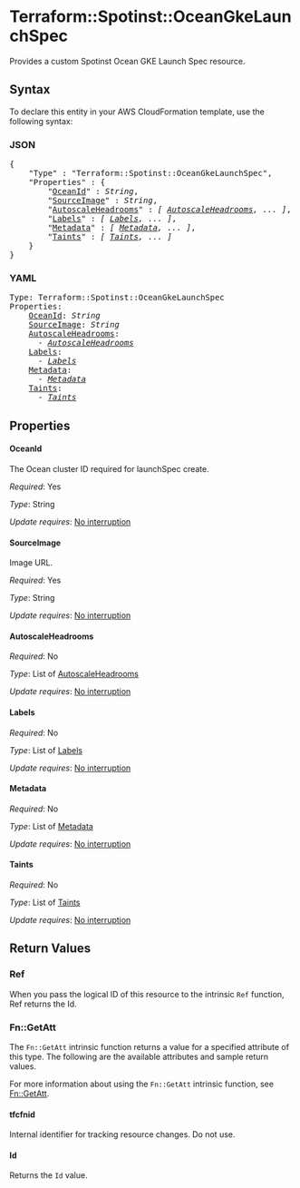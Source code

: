 # Terraform::Spotinst::OceanGkeLaunchSpec

Provides a custom Spotinst Ocean GKE Launch Spec resource.

## Syntax

To declare this entity in your AWS CloudFormation template, use the following syntax:

### JSON

<pre>
{
    "Type" : "Terraform::Spotinst::OceanGkeLaunchSpec",
    "Properties" : {
        "<a href="#oceanid" title="OceanId">OceanId</a>" : <i>String</i>,
        "<a href="#sourceimage" title="SourceImage">SourceImage</a>" : <i>String</i>,
        "<a href="#autoscaleheadrooms" title="AutoscaleHeadrooms">AutoscaleHeadrooms</a>" : <i>[ <a href="autoscaleheadrooms.md">AutoscaleHeadrooms</a>, ... ]</i>,
        "<a href="#labels" title="Labels">Labels</a>" : <i>[ <a href="labels.md">Labels</a>, ... ]</i>,
        "<a href="#metadata" title="Metadata">Metadata</a>" : <i>[ <a href="metadata.md">Metadata</a>, ... ]</i>,
        "<a href="#taints" title="Taints">Taints</a>" : <i>[ <a href="taints.md">Taints</a>, ... ]</i>
    }
}
</pre>

### YAML

<pre>
Type: Terraform::Spotinst::OceanGkeLaunchSpec
Properties:
    <a href="#oceanid" title="OceanId">OceanId</a>: <i>String</i>
    <a href="#sourceimage" title="SourceImage">SourceImage</a>: <i>String</i>
    <a href="#autoscaleheadrooms" title="AutoscaleHeadrooms">AutoscaleHeadrooms</a>: <i>
      - <a href="autoscaleheadrooms.md">AutoscaleHeadrooms</a></i>
    <a href="#labels" title="Labels">Labels</a>: <i>
      - <a href="labels.md">Labels</a></i>
    <a href="#metadata" title="Metadata">Metadata</a>: <i>
      - <a href="metadata.md">Metadata</a></i>
    <a href="#taints" title="Taints">Taints</a>: <i>
      - <a href="taints.md">Taints</a></i>
</pre>

## Properties

#### OceanId

The Ocean cluster ID required for launchSpec create.

_Required_: Yes

_Type_: String

_Update requires_: [No interruption](https://docs.aws.amazon.com/AWSCloudFormation/latest/UserGuide/using-cfn-updating-stacks-update-behaviors.html#update-no-interrupt)

#### SourceImage

Image URL.

_Required_: Yes

_Type_: String

_Update requires_: [No interruption](https://docs.aws.amazon.com/AWSCloudFormation/latest/UserGuide/using-cfn-updating-stacks-update-behaviors.html#update-no-interrupt)

#### AutoscaleHeadrooms

_Required_: No

_Type_: List of <a href="autoscaleheadrooms.md">AutoscaleHeadrooms</a>

_Update requires_: [No interruption](https://docs.aws.amazon.com/AWSCloudFormation/latest/UserGuide/using-cfn-updating-stacks-update-behaviors.html#update-no-interrupt)

#### Labels

_Required_: No

_Type_: List of <a href="labels.md">Labels</a>

_Update requires_: [No interruption](https://docs.aws.amazon.com/AWSCloudFormation/latest/UserGuide/using-cfn-updating-stacks-update-behaviors.html#update-no-interrupt)

#### Metadata

_Required_: No

_Type_: List of <a href="metadata.md">Metadata</a>

_Update requires_: [No interruption](https://docs.aws.amazon.com/AWSCloudFormation/latest/UserGuide/using-cfn-updating-stacks-update-behaviors.html#update-no-interrupt)

#### Taints

_Required_: No

_Type_: List of <a href="taints.md">Taints</a>

_Update requires_: [No interruption](https://docs.aws.amazon.com/AWSCloudFormation/latest/UserGuide/using-cfn-updating-stacks-update-behaviors.html#update-no-interrupt)

## Return Values

### Ref

When you pass the logical ID of this resource to the intrinsic `Ref` function, Ref returns the Id.

### Fn::GetAtt

The `Fn::GetAtt` intrinsic function returns a value for a specified attribute of this type. The following are the available attributes and sample return values.

For more information about using the `Fn::GetAtt` intrinsic function, see [Fn::GetAtt](https://docs.aws.amazon.com/AWSCloudFormation/latest/UserGuide/intrinsic-function-reference-getatt.html).

#### tfcfnid

Internal identifier for tracking resource changes. Do not use.

#### Id

Returns the <code>Id</code> value.

